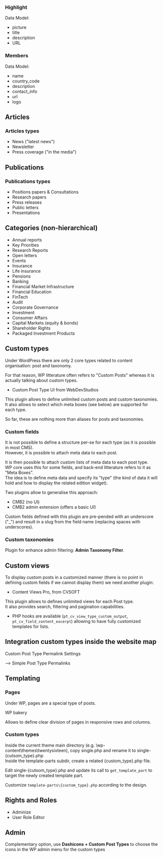 ### Highlight
Data Model:  

* picture
* title
* description
* URL


### Members
Data Model:  

* name
* country_code
* description
* contact_info
* url
* logo

## Articles

### Articles types
* News ("latest news")
* Newsletter
* Press coverage ("in the media")
		
## Publications
	
	
### Publications types
* Positions papers & Consultations
* Research papers
* Press releases
* Public letters
* Presentations

## Categories (non-hierarchical)

* Annual reports
* Key Priorities
* Research Reports
* Open letters
* Events
* Insurance
* Life insurance
* Pensions
* Banking
* Financial Market Infrastructure
* Financial Education
* FinTech
* Audit
* Corporate Governance
* Investment
* Consumer Affairs
* Capital Markets (equity & bonds)
* Shareholder Rights
* Packaged Investment Products
	
	
## Custom types 
Under WordPress there are only 2 core types related to content organisation: post and taxonomy.  

For that reason, WP litterature often refers to "Custom Posts" whereas it is actually talking about custom types.  

* Custom Post Type UI from WebDevStudios

This plugin allows to define unlimited custom posts and custom taxonomies.  
It also allows to select which meta boxes (see below) are supported for each type.  

So far, these are nothing more than aliases for posts and taxonomies.

### Custom fields

It is not possible to define a structure per-se for each type (as it is possible in most CMS).  
However, it is possible to attach meta data to each post.  

It is then possible to attach custom lists of meta data to each post type.  
WP core uses this for some fields, and back-end litterature refers to it as "Meta Boxes".  
The idea is to define meta data and specify its "type" (the kind of data it will hold and how to display the related edition widget).  

Two plugins allow to generalise this approach:  

* CMB2 (no UI)
* CMB2 admin extension (offers a basic UI)

Custom fields defined with this plugin are pre-pended with an underscore ("_") and result in a slug from the field name (replacing spaces with underscores).


### Custom taxonomies

Plugin for enhance admin filtering: **Admin Taxonomy Filter**.

## Custom views

To display custom posts in a customized manner (there is no point in defining custom fields if we cannot display them) we need another plugin:  

* Content Views Pro, from CVSOFT

This plugin allows to defines unlimited views for each Post type.  
It also provides search, filtering and pagination capabilities.  
+ PHP hooks are available (`pt_cv_view_type_custom_output`, `pt_cv_field_content_excerpt`) allowing to have fully customized templates for lists.  


## Integration custom types inside the website map

Custom Post Type Permalink Settings

--> Simple Post Type Permalinks


## Templating

### Pages
Under WP, pages are a special type of posts.

WP bakery

Allows to define clear division of pages in responsive rows and columns.

### Custom types
Inside the current theme main directory (e.g. \wp-content\themes\twentysixteen), copy single.php and rename it to single-{cutsom_type}.php  
Inside the template-parts subdir, create a related {custom_type}.php file.  

Edit single-{cutsom_type}.php and update its call to `get_template_part` to target the newly created template part.  

Customize `template-parts\{custom_type}.php` according to the design.  

## Rights and Roles

* Adminize
* User Role Editor

## Admin

Complementary option, use **Dashicons + Custom Post Types** to choose the icons in the WP admin menu for the custom types